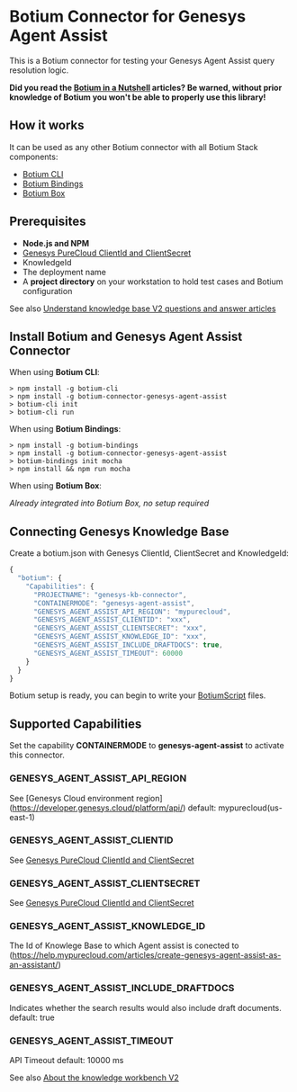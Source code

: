 # Botium Connector for Genesys Agent Assist

This is a Botium connector for testing your Genesys Agent Assist query resolution logic.

__Did you read the [Botium in a Nutshell](https://medium.com/@floriantreml/botium-in-a-nutshell-part-1-overview-f8d0ceaf8fb4) articles? Be warned, without prior knowledge of Botium you won't be able to properly use this library!__

## How it works

It can be used as any other Botium connector with all Botium Stack components:
* [Botium CLI](https://github.com/codeforequity-at/botium-cli/)
* [Botium Bindings](https://github.com/codeforequity-at/botium-bindings/)
* [Botium Box](https://www.botium.at)

## Prerequisites

* __Node.js and NPM__
* [Genesys PureCloud ClientId and ClientSecret](https://help.mypurecloud.com/articles/create-an-oauth-client/)
* KnowledgeId
* The deployment name
* A __project directory__ on your workstation to hold test cases and Botium configuration

See also [Understand knowledge base V2 questions and answer articles](https://help.mypurecloud.com/articles/understand-knowledge-base-v2-questions-and-answer-articles/)

## Install Botium and Genesys Agent Assist Connector

When using __Botium CLI__:

```
> npm install -g botium-cli
> npm install -g botium-connector-genesys-agent-assist
> botium-cli init
> botium-cli run
```

When using __Botium Bindings__:

```
> npm install -g botium-bindings
> npm install -g botium-connector-genesys-agent-assist
> botium-bindings init mocha
> npm install && npm run mocha
```

When using __Botium Box__:

_Already integrated into Botium Box, no setup required_

## Connecting Genesys Knowledge Base

Create a botium.json with Genesys ClientId, ClientSecret and KnowledgeId:

```javascript
{
  "botium": {
    "Capabilities": {
      "PROJECTNAME": "genesys-kb-connector",
      "CONTAINERMODE": "genesys-agent-assist",
      "GENESYS_AGENT_ASSIST_API_REGION": "mypurecloud",
      "GENESYS_AGENT_ASSIST_CLIENTID": "xxx",
      "GENESYS_AGENT_ASSIST_CLIENTSECRET": "xxx",
      "GENESYS_AGENT_ASSIST_KNOWLEDGE_ID": "xxx",
      "GENESYS_AGENT_ASSIST_INCLUDE_DRAFTDOCS": true,
      "GENESYS_AGENT_ASSIST_TIMEOUT": 60000
    }
  }
}
```

Botium setup is ready, you can begin to write your [BotiumScript](https://github.com/codeforequity-at/botium-core/wiki/Botium-Scripting) files.

## Supported Capabilities

Set the capability __CONTAINERMODE__ to __genesys-agent-assist__ to activate this connector.

### GENESYS_AGENT_ASSIST_API_REGION
See [Genesys Cloud environment region] (https://developer.genesys.cloud/platform/api/)
default: mypurecloud(us-east-1)

### GENESYS_AGENT_ASSIST_CLIENTID
See [Genesys PureCloud ClientId and ClientSecret](https://help.mypurecloud.com/articles/create-an-oauth-client/)

### GENESYS_AGENT_ASSIST_CLIENTSECRET
See [Genesys PureCloud ClientId and ClientSecret](https://help.mypurecloud.com/articles/create-an-oauth-client/)

### GENESYS_AGENT_ASSIST_KNOWLEDGE_ID
The Id of Knowlege Base to which Agent assist is conected to (https://help.mypurecloud.com/articles/create-genesys-agent-assist-as-an-assistant/)

### GENESYS_AGENT_ASSIST_INCLUDE_DRAFTDOCS
Indicates whether the search results would also include draft documents.
default: true

### GENESYS_AGENT_ASSIST_TIMEOUT
API Timeout
default: 10000 ms

See also [About the knowledge workbench V2](https://help.mypurecloud.com/articles/about-the-knowledge-workbench-v2/)




